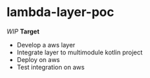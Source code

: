# lambda-layer-poc

_WIP_ 
**Target**
- Develop a aws layer
- Integrate layer to multimodule kotlin project
- Deploy on aws
- Test integration on aws
